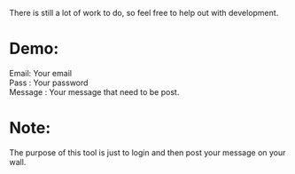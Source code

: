 There is still a lot of work to do, so feel free to help out with development.

# Demo: <br />
Email: Your email <br />
Pass : Your password <br />
Message : Your message that need to be post.

# Note:
The purpose of this tool is just to login and then post your message on your wall.
